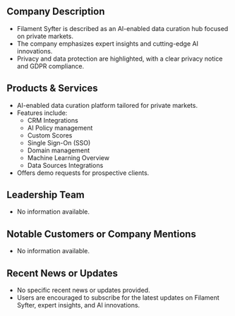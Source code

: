 ## Company Description

- Filament Syfter is described as an AI-enabled data curation hub focused on private markets.
- The company emphasizes expert insights and cutting-edge AI innovations.
- Privacy and data protection are highlighted, with a clear privacy notice and GDPR compliance.

## Products & Services

- AI-enabled data curation platform tailored for private markets.
- Features include:
  - CRM Integrations
  - AI Policy management
  - Custom Scores
  - Single Sign-On (SSO)
  - Domain management
  - Machine Learning Overview
  - Data Sources Integrations
- Offers demo requests for prospective clients.

## Leadership Team

- No information available.

## Notable Customers or Company Mentions

- No information available.

## Recent News or Updates

- No specific recent news or updates provided.
- Users are encouraged to subscribe for the latest updates on Filament Syfter, expert insights, and AI innovations.